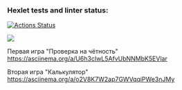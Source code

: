 ### Hexlet tests and linter status:
[![Actions Status](https://github.com/Barlog7/java-project-61/actions/workflows/hexlet-check.yml/badge.svg)](https://github.com/Barlog7/java-project-61/actions)

<a href="https://codeclimate.com/github/Barlog7/java-project-61/maintainability"><img src="https://api.codeclimate.com/v1/badges/cc9fdb240d87903fa67c/maintainability" /></a>

Первая игра "Проверка на чётность"
https://asciinema.org/a/U6h3cIwL5AfvUbNNMbK5EVlar

Вторая игра "Калькулятор"
https://asciinema.org/a/o2V8K7W2ap7GWVqqiPWe3nJMy
